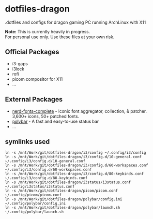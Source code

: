 # dotfiles-dragon
.dotfiles and configs for dragon gaming PC running ArchLinux with X11

**Note:** This is currently heavily in progress.  
For personal use only. Use these files at your own risk.

## Official Packages
- i3-gaps
- i3lock
- rofi
- picom compositor for X11
- ...

## External Packages
- [nerd-fonts-complete](https://aur.archlinux.org/packages/nerd-fonts-complete) - Iconic font aggregator, collection, & patcher. 3,600+ icons, 50+ patched fonts.
- [polybar](https://aur.archlinux.org/packages/polybar) - A fast and easy-to-use status bar
- ...

## symlinks used
```
ln -s /mnt/Work/git/dotfiles-dragon/i3/config ~/.config/i3/config
ln -s /mnt/Work/git/dotfiles-dragon/i3/config.d/10-general.conf ~/.config/i3/config.d/10-general.conf
ln -s /mnt/Work/git/dotfiles-dragon/i3/config.d/60-workspaces.conf ~/.config/i3/config.d/60-workspaces.conf
ln -s /mnt/Work/git/dotfiles-dragon/i3/config.d/80-keybinds.conf ~/.config/i3/config.d/80-keybinds.conf
ln -s /mnt/Work/git/dotfiles-dragon/i3status/i3status.conf ~/.config/i3status/i3status.conf
ln -s /mnt/Work/git/dotfiles-dragon/picom/picom.conf ~/.config/picom/picom.conf
ln -s /mnt/Work/git/dotfiles-dragon/polybar/config.ini ~/.config/polybar/config.ini
ln -s /mnt/Work/git/dotfiles-dragon/polybar/launch.sh ~/.config/polybar/launch.sh
```
